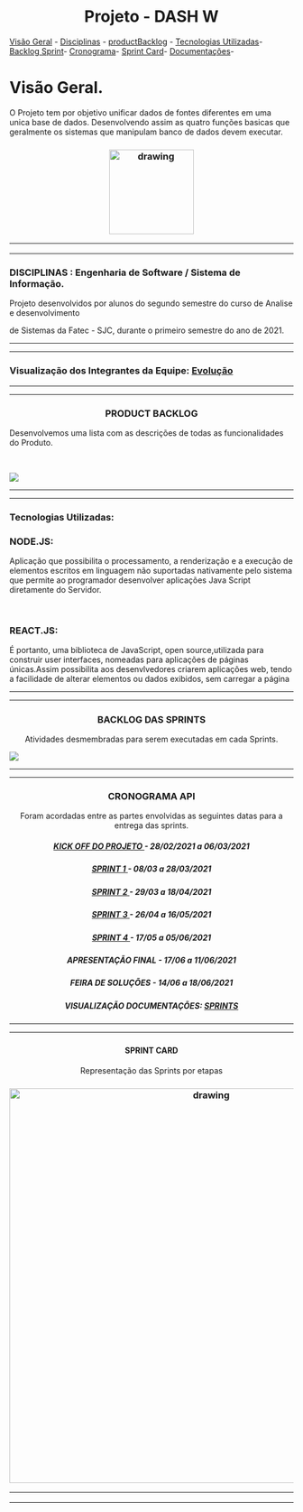 

<h1 align="center">Projeto - DASH W</h1
\
\

<p align="center">
    <a href="#Visao-Geral">Visão Geral</a> -
    <a href="#Disciplinas">Disciplinas</a> -
    <a href="#productBacklog">productBacklog</a> -
    <a href="#tecnologias-utilizadas">Tecnologias Utilizadas</a>-
    <a href="#Backlog - Sprint">Backlog Sprint</a>-
    <a href="#Cronograma">Cronograma</a>-
    <a href="#Sprint-Card">Sprint Card</a>-
    <a href="#Documentações">Documentações</a>-
</p>









# Visão Geral.


O Projeto tem por objetivo unificar dados de fontes diferentes em uma unica base de dados.
Desenvolvendo assim as quatro funções basicas que geralmente os sistemas que manipulam 
banco de dados devem executar.  

<h3 align = "center">  <img src="https://user-images.githubusercontent.com/83122390/116773323-2706ba00-aa2b-11eb-94a9-4d30e187ed39.jpg"  alt="drawing" width =150 </h3>


<p align "center">

   <hr>

   <p align ="center">

   <p align "center">

   <hr>

   <p align ="center">


 <h5 align = "center">


  <p align ="center">


### DISCIPLINAS : Engenharia de Software / Sistema de Informação.

Projeto desenvolvidos por alunos do segundo semestre do curso de Analise e desenvolvimento 

de Sistemas da Fatec - SJC, durante o primeiro semestre do ano de 2021.

<hr>

   <p align ="center">

   <p align "center">

   <hr>

   <p align ="center">


 

 ### Visualização dos Integrantes da Equipe: [Evolução]() 

 <hr>

   <p align ="center">

   <p align "center">

   <hr>

   <p align ="center">

   <h3 align="center">PRODUCT BACKLOG</h3>

<h align="center">Desenvolvemos uma lista com as descrições de todas as funcionalidades do Produto.</h>

 <br/>

![](https://user-images.githubusercontent.com/73767256/115166210-5101c900-a088-11eb-9064-126610d986e2.jpeg)

 <hr>

   <p align ="center">

   <p align "center">

   <hr>

   <p align ="center">

   ### Tecnologias Utilizadas:

  ### NODE.JS: 
   Aplicação que possibilita o processamento, a renderização e a execução de elementos escritos em linguagem não suportadas nativamente pelo sistema que permite ao programador desenvolver aplicações Java Script diretamente do Servidor.

   <br/>

  ### REACT.JS:
   É portanto, uma biblioteca de JavaScript, open source,utilizada para construir user interfaces, nomeadas para aplicações de páginas únicas.Assim possibilita aos desenvlvedores criarem aplicações web, tendo a facilidade de alterar elementos ou dados exibidos, sem carregar a página  

<p align "center">

   <hr>

   <p align ="center">

   <p align "center">

   <hr>

   <p align ="center">


 <h5 align = "center">


  <p align ="center">


 <h3 align="center">BACKLOG DAS SPRINTS</h3>


 <p align=center>Atividades desmembradas para serem executadas em cada Sprints.



 <br/>

![](https://user-images.githubusercontent.com/73767256/115166281-bfdf2200-a088-11eb-99da-7499a529db65.jpeg)

 <hr>

   <p align ="center">

   <p align "center">

   <hr>

   <p align ="center">

   <h3 align="center">CRONOGRAMA API</h3>


 <p align=center>Foram acordadas entre as partes envolvidas as seguintes datas para a entrega das sprints.

<h5 align = "center">
   <a href=''>
   KICK OFF DO PROJETO </a> - 28/02/2021 a 06/03/2021</h5>

   <h5 align = "center">
   <a href=''>
   SPRINT 1 </a> - 08/03 a 28/03/2021</h5>

   <h5 align = "center">
   <a href=''>
   SPRINT 2 </a> - 29/03 a 18/04/2021</h5>

   <h5 align = "center">
   <a href=''>
   SPRINT 3 </a> - 26/04 a 16/05/2021</h5>

   <h5 align = "center">
   <a href=''>
   SPRINT 4 </a> - 17/05 a 05/06/2021</h5>

   <h5 align = "center">

   APRESENTAÇÃO FINAL </a> - 17/06 a 11/06/2021</h5>

   <h5 align = "center">

   FEIRA DE SOLUÇÕES</a> - 14/06 a 18/06/2021</h5>

   <h5 align = "center">

 VISUALIZAÇÃO DOCUMENTAÇÕES: [SPRINTS]() 

  </h5>

  <p align "center">

   <hr>

   <p align ="center">

   <p align "center">


   <p align ="center">

   <p align "center">

   <hr>

   <p align ="center">
 
 <h5 align = "center">
    <h4 align = "center"> SPRINT CARD </h4>

   <p align=center>Representação das Sprints por etapas

   
   <br/>

   <h3 align = "center">  <img src="https://user-images.githubusercontent.com/73767256/115163610-6115aa80-a080-11eb-8b5c-e6e6811ff4d0.jpeg"   alt="drawing" width =700 </h3>

   <hr>

   <p align ="center">

   <p align "center">

   <hr>

   <p align ="center">


 <h5 align = "center">


  <p align ="center">

  






 




 

  


  







